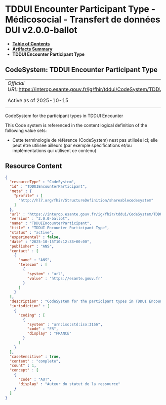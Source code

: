 # TDDUI Encounter Participant Type - Médicosocial - Transfert de données DUI v2.0.0-ballot

* [**Table of Contents**](toc.md)
* [**Artifacts Summary**](artifacts.md)
* **TDDUI Encounter Participant Type**

## CodeSystem: TDDUI Encounter Participant Type 

| | |
| :--- | :--- |
| *Official URL*:https://interop.esante.gouv.fr/ig/fhir/tddui/CodeSystem/TDDUIEncounterParticipant | *Version*:2.0.0-ballot |
| Active as of 2025-10-15 | *Computable Name*:TDDUIEncounterParticipant |

 
CodeSystem for the participant types in TDDUI Encounter 

 This Code system is referenced in the content logical definition of the following value sets: 

* Cette terminologie de référence (CodeSystem) nest pas utilisée ici; elle peut être utilisée ailleurs (par exemple spécifications et/ou implémentations qui utilisent ce contenu)



## Resource Content

```json
{
  "resourceType" : "CodeSystem",
  "id" : "TDDUIEncounterParticipant",
  "meta" : {
    "profile" : [
      "http://hl7.org/fhir/StructureDefinition/shareablecodesystem"
    ]
  },
  "url" : "https://interop.esante.gouv.fr/ig/fhir/tddui/CodeSystem/TDDUIEncounterParticipant",
  "version" : "2.0.0-ballot",
  "name" : "TDDUIEncounterParticipant",
  "title" : "TDDUI Encounter Participant Type",
  "status" : "active",
  "experimental" : false,
  "date" : "2025-10-15T10:12:33+00:00",
  "publisher" : "ANS",
  "contact" : [
    {
      "name" : "ANS",
      "telecom" : [
        {
          "system" : "url",
          "value" : "https://esante.gouv.fr"
        }
      ]
    }
  ],
  "description" : "CodeSystem for the participant types in TDDUI Encounter",
  "jurisdiction" : [
    {
      "coding" : [
        {
          "system" : "urn:iso:std:iso:3166",
          "code" : "FR",
          "display" : "FRANCE"
        }
      ]
    }
  ],
  "caseSensitive" : true,
  "content" : "complete",
  "count" : 1,
  "concept" : [
    {
      "code" : "AUT",
      "display" : "Auteur du statut de la ressource"
    }
  ]
}

```

